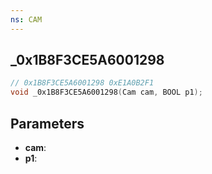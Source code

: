 ```yaml
---
ns: CAM
---
```

## _0x1B8F3CE5A6001298

```c
// 0x1B8F3CE5A6001298 0xE1A0B2F1
void _0x1B8F3CE5A6001298(Cam cam, BOOL p1);
```

## Parameters
* **cam**:
* **p1**:
